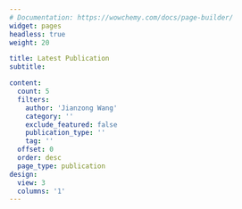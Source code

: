 ```yaml
---
# Documentation: https://wowchemy.com/docs/page-builder/
widget: pages
headless: true
weight: 20

title: Latest Publication
subtitle:

content:
  count: 5
  filters:
    author: 'Jianzong Wang'
    category: ''
    exclude_featured: false
    publication_type: ''
    tag: ''
  offset: 0
  order: desc
  page_type: publication
design:
  view: 3
  columns: '1'
---
```

